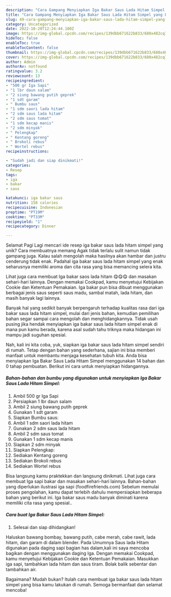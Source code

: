 ```yaml
---
description: "Cara Gampang Menyiapkan Iga Bakar Saus Lada Hitam Simpel yang Lezat"
title: "Cara Gampang Menyiapkan Iga Bakar Saus Lada Hitam Simpel yang Lezat"
slug: 49-cara-gampang-menyiapkan-iga-bakar-saus-lada-hitam-simpel-yang-lezat
category: Uncategorized
date: 2022-10-20T12:24:44.100Z
image: https://img-global.cpcdn.com/recipes/139dbb671622b833/680x482cq70/iga-bakar-saus-lada-hitam-simpel-foto-resep-utama.jpg
hideToc: false
enableToc: true
enableTocContent: false
thumbnail: https://img-global.cpcdn.com/recipes/139dbb671622b833/680x482cq70/iga-bakar-saus-lada-hitam-simpel-foto-resep-utama.jpg
cover: https://img-global.cpcdn.com/recipes/139dbb671622b833/680x482cq70/iga-bakar-saus-lada-hitam-simpel-foto-resep-utama.jpg
author: Admin
authorAv: notfound
ratingvalue: 3.2
reviewcount: 13
recipeingredient:
- "500 gr Iga Sapi"
- "1 lbr daun salam"
- "2 siung bawang putih geprek"
- "1 sdt garam"
- " Bumbu saus"
- "1 sdm saori lada hitam"
- "2 sdm saus lada hitam"
- "2 sdm saus tomat"
- "1 sdm kecap manis"
- "2 sdm minyak"
- " Pelengkap"
- " Kentang goreng"
- " Brokoli rebus"
- " Wortel rebus"
recipeinstructions:

- "Sudah jadi dan siap dinikmati!"
categories:
- Resep
tags:
- iga
- bakar
- saus

katakunci: iga bakar saus 
nutrition: 158 calories
recipecuisine: Indonesian
preptime: "PT19M"
cooktime: "PT33M"
recipeyield: "1"
recipecategory: Dinner

---
```



Selamat Pagi Lagi mencari ide resep iga bakar saus lada hitam simpel yang unik? Cara membuatnya memang Agak tidak terlalu sulit namun tidak gampang juga. Kalau salah mengolah maka hasilnya akan hambar dan justru cenderung tidak enak. Padahal iga bakar saus lada hitam simpel yang enak seharusnya memiliki aroma dan cita rasa yang bisa memancing selera kita.


Lihat juga cara membuat Iga bakar saos lada hitam 😋😋😋 dan masakan sehari-hari lainnya. Dengan memakai Cookpad, kamu menyetujui Kebijakan Cookie dan Ketentuan Pemakaian. Iga bakar pun bisa dibuat menggunakan berbagai jenis saus seperti saus madu, sambal matah, lada hitam, dan masih banyak lagi lainnya.

Banyak hal yang sedikit banyak berpengaruh terhadap kualitas rasa dari iga bakar saus lada hitam simpel, mulai dari jenis bahan, kemudian pemilihan bahan segar sampai cara mengolah dan menghidangkannya. Tidak usah pusing jika hendak menyiapkan iga bakar saus lada hitam simpel enak di mana pun kamu berada, karena asal sudah tahu triknya maka hidangan ini mampu jadi suguhan spesial.


Nah, kali ini kita coba, yuk, siapkan iga bakar saus lada hitam simpel sendiri di rumah. Tetap dengan bahan yang sederhana, sajian ini bisa memberi manfaat untuk membantu menjaga kesehatan tubuh kita. Anda bisa menyiapkan Iga Bakar Saus Lada Hitam Simpel menggunakan 14 bahan dan 0 tahap pembuatan. Berikut ini cara untuk menyiapkan hidangannya.

<!--inarticleads1-->

##### Bahan-bahan dan bumbu yang digunakan untuk menyiapkan Iga Bakar Saus Lada Hitam Simpel:

1. Ambil 500 gr Iga Sapi
1. Persiapkan 1 lbr daun salam
1. Ambil 2 siung bawang putih geprek
1. Gunakan 1 sdt garam
1. Siapkan  Bumbu saus:
1. Ambil 1 sdm saori lada hitam
1. Gunakan 2 sdm saus lada hitam
1. Ambil 2 sdm saus tomat
1. Gunakan 1 sdm kecap manis
1. Siapkan 2 sdm minyak
1. Siapkan  Pelengkap:
1. Sediakan  Kentang goreng
1. Sediakan  Brokoli rebus
1. Sediakan  Wortel rebus


Bisa langsung kamu praktekkan dan langsung dinikmati. Lihat juga cara membuat Iga sapi bakar dan masakan sehari-hari lainnya. Bahan-bahan yang diperlukan ilustrasi iga sapi (foodfirefriends.com) Sebelum memulai proses pengolahan, kamu dapat terlebih dahulu mempersiapkan beberapa bahan yang berikut ini. Iga bakar saus madu banyak diminati karena memiliki cita rasa yang spesial.. 

<!--inarticleads2-->

##### Cara buat Iga Bakar Saus Lada Hitam Simpel:


1. Selesai dan siap dihidangkan!

Haluskan bawang bombay, bawang putih, cabe merah, cabe rawit, lada hitam, dan garam di dalam blender. Pada Umumnya Saus lada Hitam digunakan pada daging sapi bagian has dalam,kali ini saya mencoba bagikan dengan menggunakan daging Iga. Dengan memakai Cookpad, kamu menyetujui Kebijakan Cookie dan Ketentuan Pemakaian. Masukkan iga sapi, tambahkan lada hitam dan saus tiram. Bolak balik sebentar dan tambahkan air. 

Bagaimana? Mudah bukan? Itulah cara membuat iga bakar saus lada hitam simpel yang bisa kamu lakukan di rumah. Semoga bermanfaat dan selamat mencoba!
